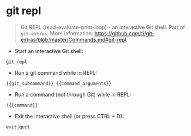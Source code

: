 # git repl

> Git REPL (read-evaluate-print-loop) - an interactive Git shell.
> Part of `git-extras`.
> More information: <https://github.com/tj/git-extras/blob/master/Commands.md#git-repl>.

- Start an interactive Git shell:

`git repl`

- Run a git command while in REPL:

`{{git_subcommand}} {{command_arguments}}`

- Run a command (not through Git) while in REPL:

`!{{command}}`

- Exit the interactive shell (or press CTRL + D):

`exit|quit`
